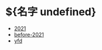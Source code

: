 # ${名字 undefined}

- [2021](2021/a-summary.md)
- [before-2021](before-2021/a-summary.md)
- [yfd](yfd/a-summary.md)
